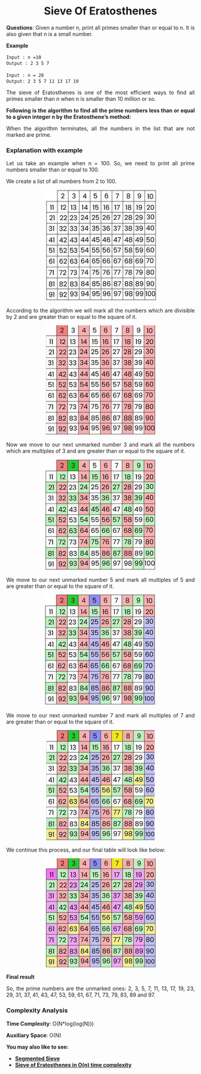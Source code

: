 <div align="justify">

# <div align="center">Sieve Of Eratosthenes</div>

__Questions__: Given a number n, print all primes smaller than or equal to n. It is also given that n is a small number.

__Example__

```
Input : n =10
Output : 2 3 5 7 

Input : n = 20 
Output: 2 3 5 7 11 13 17 19
```

The sieve of Eratosthenes is one of the most efficient ways to find all primes smaller than n when n is smaller than 10 million or so.

__Following is the algorithm to find all the prime numbers less than or equal to a given integer n by the Eratosthene’s method:__

When the algorithm terminates, all the numbers in the list that are not marked are prime.

### Explanation with example

Let us take an example when n = 100. So, we need to print all prime numbers smaller than or equal to 100. 

We create a list of all numbers from 2 to 100.

<div align="center">
<img src="https://github.com/NhanPhamThanh-IT/Number-Theory-In-Competitive-Programming/blob/main/SieveOfEratosthenes/Image/1.jpg">
</div>

According to the algorithm we will mark all the numbers which are divisible by 2 and are greater than or equal to the square of it.

<div align="center">
<img src="https://github.com/NhanPhamThanh-IT/Number-Theory-In-Competitive-Programming/blob/main/SieveOfEratosthenes/Image/2.jpg">
</div>

Now we move to our next unmarked number 3 and mark all the numbers which are multiples of 3 and are greater than or equal to the square of it.

<div align="center">
<img src="https://github.com/NhanPhamThanh-IT/Number-Theory-In-Competitive-Programming/blob/main/SieveOfEratosthenes/Image/3.jpg">
</div>

We move to our next unmarked number 5 and mark all multiples of 5 and are greater than or equal to the square of it.

<div align="center">
<img src="https://github.com/NhanPhamThanh-IT/Number-Theory-In-Competitive-Programming/blob/main/SieveOfEratosthenes/Image/4.jpg">
</div>

We move to our next unmarked number 7 and mark all multiples of 7 and are greater than or equal to the square of it. 

<div align="center">
<img src="https://github.com/NhanPhamThanh-IT/Number-Theory-In-Competitive-Programming/blob/main/SieveOfEratosthenes/Image/5.jpg">
</div>

We continue this process, and our final table will look like below:

<div align="center">
<img src="https://github.com/NhanPhamThanh-IT/Number-Theory-In-Competitive-Programming/blob/main/SieveOfEratosthenes/Image/6.jpg">
</div>

__Final result__

So, the prime numbers are the unmarked ones: 2, 3, 5, 7, 11, 13, 17, 19, 23, 29, 31, 37, 41, 43, 47, 53, 59, 61, 67, 71, 73, 79, 83, 89 and 97.

### Complexity Analysis

__Time Complexity__: O(N*log(log(N)))

__Auxiliary Space__: O(N)

__You may also like to see:__

- <a href=""><b>Segmented Sieve</b></a>
- <a href=""><b>Sieve of Eratosthenes in O(n) time complexity</b></a>

</div>
